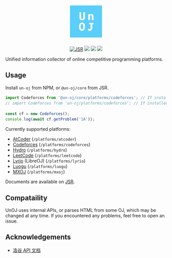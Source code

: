 <h1 align="center">
  <img src="./assets/logo.svg" alt="UnOJ" width="100" height="100">
</h1>

<p align="center">
  <a href="https://jsr.io/@un-oj/core"><img src="https://jsr.io/badges/@un-oj/core" alt="JSR"></a>
  <a href="https://npmjs.com/package/un-oj"><img src="https://img.shields.io/npm/v/un-oj?color=444&logo=npm&label="></a>
  <img src="https://img.shields.io/github/license/un-oj/core">
  <a href="https://github.com/un-oj/core"><img src="https://img.shields.io/github/stars/un-oj/core"></a>
</p>

Unified information collector of online competitive programming platforms.

## Usage

Install `un-oj` from NPM, or `@un-oj/core` from JSR.

<!-- eslint-disable -->
```ts
import Codeforces from '@un-oj/core/platforms/codeforces'; // If installed from JSR
// import Codeforces from 'un-oj/platforms/codeforces'; // If installed from NPM

const cf = new Codeforces();
console.log(await cf.getProblem('1A'));
```
<!-- eslint-enable -->

Currently supported platforms:

- [AtCoder](https://jsr.io/@un-oj/core/doc/platforms/atcoder) (`/platforms/atcoder`)
- [Codeforces](https://jsr.io/@un-oj/core/doc/platforms/codeforces) (`/platforms/codeforces`)
- [Hydro](https://jsr.io/@un-oj/core/doc/platforms/hydro) (`/platforms/hydro`)
- [LeetCode](https://jsr.io/@un-oj/core/doc/platforms/leetcode) (`/platforms/leetcode`)
- [Lyrio](https://jsr.io/@un-oj/core/doc/platforms/lyrio) (LibreOJ) (`/platforms/lyrio`)
- [Luogu](https://jsr.io/@un-oj/core/doc/platforms/luogu) (`/platforms/luogu`)
- [MXOJ](https://jsr.io/@un-oj/core/doc/platforms/mxoj) (`/platforms/mxoj`)

Documents are available on [JSR](https://jsr.io/@un-oj/core/doc).

## Compataility

UnOJ uses internal APIs, or parses HTML from some OJ, which may be changed at
any time. If you encountered any problems, feel free to open an issue.

## Acknowledgements

- [洛谷 API 文档](https://0f-0b.github.io/luogu-api-docs/)
